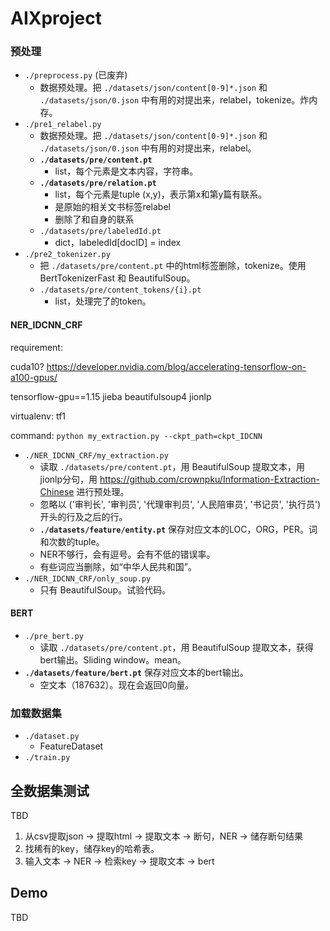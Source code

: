 # AIXproject

### 预处理

- `./preprocess.py` (已废弃)
  - 数据预处理。把 `./datasets/json/content[0-9]*.json` 和 `./datasets/json/0.json` 中有用的对提出来，relabel，tokenize。炸内存。
- `./pre1_relabel.py`
  - 数据预处理。把 `./datasets/json/content[0-9]*.json` 和 `./datasets/json/0.json` 中有用的对提出来，relabel。
  - **`./datasets/pre/content.pt`**
    - list，每个元素是文本内容，字符串。
  - **`./datasets/pre/relation.pt`**
    - list，每个元素是tuple (x,y)，表示第x和第y篇有联系。
    - 是原始的相关文书标签relabel
    - 删除了和自身的联系
  - `./datasets/pre/labeledId.pt`
    - dict，labeledId[docID] = index
- `./pre2_tokenizer.py`
  - 把 `./datasets/pre/content.pt` 中的html标签删除，tokenize。使用 BertTokenizerFast 和 BeautifulSoup。
  - `./datasets/pre/content_tokens/{i}.pt`
    - list，处理完了的token。


#### NER_IDCNN_CRF

requirement:

cuda10? https://developer.nvidia.com/blog/accelerating-tensorflow-on-a100-gpus/

tensorflow-gpu==1.15 jieba beautifulsoup4 jionlp

virtualenv: tf1

command: `python my_extraction.py --ckpt_path=ckpt_IDCNN`

- `./NER_IDCNN_CRF/my_extraction.py`
  - 读取 `./datasets/pre/content.pt`，用 BeautifulSoup 提取文本，用jionlp分句，用 https://github.com/crownpku/Information-Extraction-Chinese 进行预处理。
  - 忽略以 ('审判长', '审判员', '代理审判员', '人民陪审员', '书记员', '执行员') 开头的行及之后的行。
  - **`./datasets/feature/entity.pt`** 保存对应文本的LOC，ORG，PER。词和次数的tuple。
  - NER不够行，会有逗号。会有不低的错误率。
  - 有些词应当删除，如“中华人民共和国”。
- `./NER_IDCNN_CRF/only_soup.py`
  - 只有 BeautifulSoup。试验代码。

#### BERT

- `./pre_bert.py`
  - 读取 `./datasets/pre/content.pt`，用 BeautifulSoup 提取文本，获得bert输出。Sliding window。mean。
- **`./datasets/feature/bert.pt`** 保存对应文本的bert输出。
  - 空文本（187632）。现在会返回0向量。



### 加载数据集

- `./dataset.py`
  - FeatureDataset
- `./train.py`

## 全数据集测试

TBD

1. 从csv提取json -> 提取html -> 提取文本 -> 断句，NER -> 储存断句结果 
2. 找稀有的key，储存key的哈希表。
3. 输入文本 -> NER -> 检索key -> 提取文本 -> bert

## Demo

TBD

